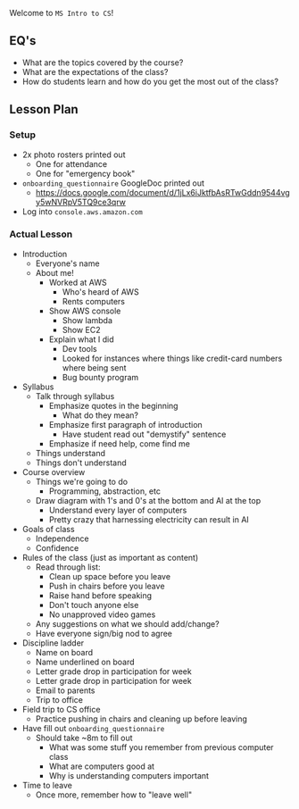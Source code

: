 Welcome to `MS Intro to CS`!

## EQ's

- What are the topics covered by the course?
- What are the expectations of the class?
- How do students learn and how do you get the most out of the class?

## Lesson Plan

### Setup

- 2x photo rosters printed out
    - One for attendance
    - One for "emergency book"
- `onboarding_questionnaire` GoogleDoc printed out
    - https://docs.google.com/document/d/1jLx6iJktfbAsRTwGddn9544vgy5wNVRpV5TQ9ce3qrw
- Log into `console.aws.amazon.com`

### Actual Lesson

- Introduction
    - Everyone's name
    - About me!
        - Worked at AWS
            - Who's heard of AWS
            - Rents computers
        - Show AWS console
            - Show lambda
            - Show EC2
        - Explain what I did
            - Dev tools
            - Looked for instances where things like credit-card numbers where being sent
            - Bug bounty program
- Syllabus
    - Talk through syllabus
        - Emphasize quotes in the beginning
            - What do they mean?
        - Emphasize first paragraph of introduction
            - Have student read out "demystify" sentence
        - Emphasize if need help, come find me
    - Things understand
    - Things don't understand
- Course overview
    - Things we're going to do
        - Programming, abstraction, etc
    - Draw diagram with 1's and 0's at the bottom and AI at the top
        - Understand every layer of computers
        - Pretty crazy that harnessing electricity can result in AI
- Goals of class
    - Independence
    - Confidence
- Rules of the class (just as important as content)
    - Read through list:
        - Clean up space before you leave
        - Push in chairs before you leave
        - Raise hand before speaking
        - Don't touch anyone else
        - No unapproved video games
    - Any suggestions on what we should add/change?
    - Have everyone sign/big nod to agree
- Discipline ladder
    - Name on board
    - Name underlined on board
    - Letter grade drop in participation for week
    - Letter grade drop in participation for week
    - Email to parents
    - Trip to office
- Field trip to CS office
    - Practice pushing in chairs and cleaning up before leaving
- Have fill out `onboarding_questionnaire`
    - Should take ~8m to fill out
        - What was some stuff you remember from previous computer class
        - What are computers good at
        - Why is understanding computers important
- Time to leave
    - Once more, remember how to "leave well"
